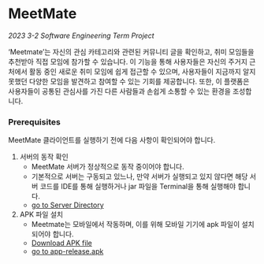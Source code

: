 # MeetMate

*2023 3-2 Software Engineering Term Project*

‘Meetmate’는 자신의 관심 카테고리와 관련된 커뮤니티 글을 확인하고, 취미 모임들을 추천받아 직접 모임에 참가할 수 있습니다.
이 기능을 통해 사용자들은 자신의 주거지 근처에서 활동 중인 새로운 취미 모임에 쉽게 접근할 수 있으며,
사용자들이 지금까지 알지 못했던 다양한 모임을 발견하고 참여할 수 있는 기회를 제공합니다.
또한, 이 플랫폼은 사용자들이 공통된 관심사를 가진 다른 사람들과 손쉽게 소통할 수 있는 환경을 조성합니다.

### Prerequisites
MeetMate 클라이언트를 실행하기 전에 다음 사항이 확인되어야 합니다. 

1. 서버의 동작 확인
   - MeetMate 서버가 정상적으로 동작 중이어야 합니다.
   - 기본적으로 서버는 구동되고 있느나, 만약 서버가 실행되고 있지 않다면 해당 서버 코드를 IDE를 통해 실행하거나 jar 파일을 Terminal을 통해 실행해야 합니다.
   - [go to Server Directory](https://github.com/MeetMate2023/2023_SE_MeetMate/tree/main/Server)
2. APK 파일 설치
   - Meetmate는 모바일에서 작동하며, 이를 위해 모바일 기기에 apk 파일이 설치되어야 합니다. 
   - [Download APK file](https://github.com/MeetMate2023/2023_SE_MeetMate/raw/main/Client/build/app/outputs/flutter-apk/app-release.apk)
   - [go to app-release.apk](https://github.com/MeetMate2023/2023_SE_MeetMate/blob/main/Client/build/app/outputs/flutter-apk/app-release.apk)

